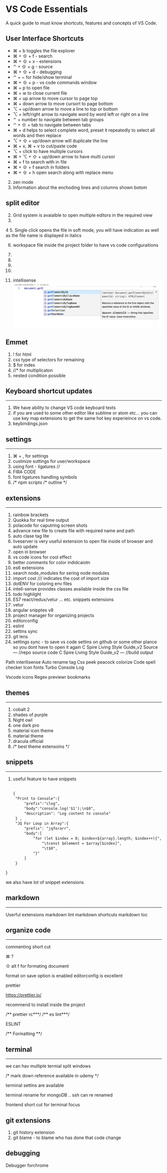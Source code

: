 # VS Code Essentials
A quick guide to must know shortcuts, features and concepts of VS Code.

## User Interface Shortcuts
* ⌘ + b toggles the file explorer
* ⌘ + ⇧ + f - search
* ⌘ + ⇧ + x - extensions
* ⌃ + ⇧ + g - source
* ⌘ + ⇧ + d - debugging
* ⌃ + ~ for hide/show terminal 
* ⌘ + ⇧ + p - vs code commands window
* ⌘ + p to open file
* ⌘ + w to close current file
* ⌘ + up arrow to move cursor to page top 
* ⌘ + down arrow to move cursort to page bottom
* ⌥ + up/down arrow to move a line to top or bottom 
* ⌥ + left/right arrow to navigate word by word left or right on a line
* ⌃ + number to navigate between tab groups
* ⌃ + ⇧ + tab to navigate between tabs
* ⌘ + d helps to select complete word, preset it repeatedly to select all words and then replace
* ⌥ + ⇧ + up/down arrow will duplicate the line
* ⌘ + x, ⌘ + v to cut/paste code
* ⌥ + click to have multiple cursors
* ⌘ + ⌥ + ⇧ + up/down arrow to have multi cursor 
* ⌘ + f to search with in file
* ⌘ + ⇧ + f search in folders
* ⌘ + ⇧ + h open search along with replace menu


2.  zen mode
3.  Information about the enchoding lines and columns shown botom

## split editor

2. Grid system is avaialble to open multiple editors in the required view
3. 
4
5. Single click opens the file in soft mode, you will have indication as well as the file name is displayed in italics

6. workspace file inside the project folder to have vs code configuraitions

7.
8. 
9.  

17. 



24. intellisense ![alt text](./intellisense.png "intellisense")


## Emmet

1. ! for html
2. css type of selectors for remaining
3. $ for index
4. //* for multiplicaton
5. nested condition possible

## Keyboard shortcut updates
-----

1. We have ability to change VS code keyboard texts
2. if you are used to some other editor like sublime or atom etc... you can use key map extensions to get the same hot key experieince on vs code.
3. keybindings.json
   

## settings

---
1. ⌘ + , for settings
2. custmize suttings for user/workspace
3. using font - ligatures //
4. FIRA CODE
5. font ligatures handling symbols
6. /* npm scripts /* outline */
  

  ## extensions

  ----
1. rainbow brackets
2. Quokka for real time output
3. polacode for caputring screen shots
4. advance new file to create file with required name and path
5. auto clase tag lite
6. liveserver is very useful extension to open file inside of browser and auto update
7. open in browser 
8. vs code icons for cool effect
9. better comments for color indidcaiotn
10. es6 extensions
11. search node_modules for sering node modules
12. import cost /// indicates the cost of import size
13. dotENV for coloring env files
14. intell-sense provides classes available inside the css file
15. todo highilght
16. ES7 react/redux/vetur ... etc. snippets extensions
17. vetur
18. angular snipptes v8
19. project manager for organizing projects
20. editorconfig
21. eslint
22. settins sync
23. git lens
24. settings sync - to save vs code settins on github or some other plance so you dont have to open it again
    C Spire Living Style Guide_v2 Source — //repo source code
C Spire Living Style Guide_v2 — //build output

Path interllisense
Auto rename tag
Css peek
peacock
colorize
Code spell checker
Icon fonts
Turbo Console Log

Vscode icons
Regex previewr
bookmarks


 ## themes
 ---

1. cobalt 2
2. shades of purple
3. Night owl
4. one dark pro
5. material icon theme
6.  material theme
7.  dracula official
8.  /* best theme extensoins */

## snippets

----

1. useful feature to have snippets
   ```

   {
	"Print to Console":{
		"prefix":"clog",
		"body":"console.log('$1');\n$0",
		"description": "Log content to console"
	} ,
	"JQ For Loop in Array":{
		"prefix": "jqforarr",
		"body":[
			"for (let $index = 0; $index<${array}.length; $index++){",
				"\tconst $element = $array[$index]",
				"\t$0",
			"}"		
		]	
	}
}

we also have lot of snippet extensions

## markdown
---

Userful extensions
markdown lint
markdown shortcuts
markdown toc

## organize code

---

commenting short cut
<!-- toogle comment on that line -->

⌘ ?

⇧ alt f for formating document

format on save option is enabled
editorconfig is excellent

prettier

https://prettier.io/

recommend to install inside the project

/** prettier rc***/
/** es lint***/

ESLINT


/**
Formatting
**/

## terminal

----


we can hav  multiple termial split windows


/* mark down reference available in udemy */

terminal settins are available

terminal rename for mongoDB .. ssh can re renamed

frontend
short  cut for terminal focus

## git extensions

1. git history extension
2. git blame - to blame who has done that code change



## debugging

Debugger forchrome

